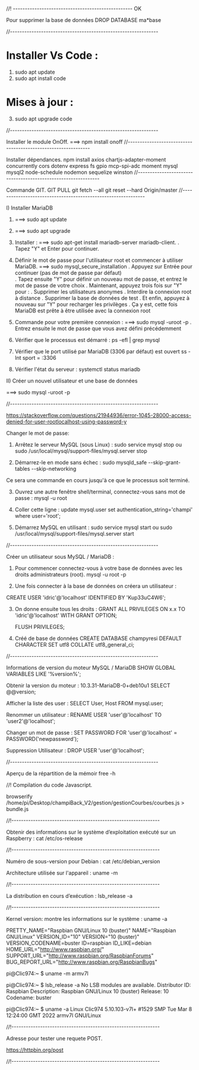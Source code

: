 //! --------------------------------------------------
OK

Pour supprimer la base de données
DROP DATABASE ma\*base

//--------------------------------------------------------------

# Installer Vs Code :

1. sudo apt update
2. sudo apt install code

# Mises à jour :

3. sudo apt upgrade code

//--------------------------------------------------------------

Installer le module OnOff.
===> npm install onoff
//--------------------------------------------------------------

Installer dépendances.
npm install axios chartjs-adapter-moment concurrently cors dotenv express fs gpio mcp-spi-adc moment mysql mysql2 node-schedule nodemon sequelize winston
//--------------------------------------------------------------

Commande GIT.
GIT PULL
git fetch --all
git reset --hard Origin/master
//--------------------------------------------------------------

I) Installer MariaDB

1. ===> sudo apt update

2. ===> sudo apt upgrade

3. Installer :
   ===> sudo apt-get install mariadb-server mariadb-client.
   . Tapez "Y" et Enter pour continuer.

4. Définir le mot de passe pour l'utilisateur root et commencer à utiliser MariaDB.
   ===> sudo mysql_secure_installation
   . Appuyez sur Entrée pour continuer (pas de mot de passe par défaut)  
   . Tapez ensuite "Y" pour définir un nouveau mot de passe, et entrez le mot de passe de votre choix
   . Maintenant, appuyez trois fois sur "Y" pour :
   . Supprimer les utilisateurs anonymes
   . Interdire la connexion root à distance
   . Supprimer la base de données de test
   . Et enfin, appuyez à nouveau sur "Y" pour recharger les privilèges
   . Ça y est, cette fois MariaDB est prête à être utilisée avec la connexion root

5. Commande pour votre première connexion :
   ===> sudo mysql -uroot -p
   . Entrez ensuite le mot de passe que vous avez défini précédemment

6. Vérifier que le processus est démarré :
   ps -efl | grep mysql

7. Vérifier que le port utilisé par MariaDB (3306 par défaut) est ouvert
   ss -lnt sport = :3306

8. Vérifier l'état du serveur :
   systemctl status mariadb

II) Créer un nouvel utilisateur et une base de données

===> sudo mysql -uroot -p

//--------------------------------------------------------------

https://stackoverflow.com/questions/21944936/error-1045-28000-access-denied-for-user-rootlocalhost-using-password-y

Changer le mot de passe:

1. Arrêtez le serveur MySQL (sous Linux) :
   sudo service mysql stop
   ou
   sudo /usr/local/mysql/support-files/mysql.server stop

2. Démarrez-le en mode sans échec :
   sudo mysqld_safe --skip-grant-tables --skip-networking

Ce sera une commande en cours jusqu'à ce que le processus soit terminé.

3. Ouvrez une autre fenêtre shell/terminal, connectez-vous sans mot de passe :
   mysql -u root

4. Coller cette ligne :
   update mysql.user set authentication_string='champi' where user='root';

5. Démarrez MySQL en utilisant :
   sudo service mysql start
   ou
   sudo /usr/local/mysql/support-files/mysql.server start

//--------------------------------------------------------------

Créer un utilisateur sous MySQL / MariaDB :

1. Pour commencer connectez-vous à votre base de données avec les droits administrateurs (root).
   mysql -u root -p

2. Une fois connecter à la base de données on créera un utilisateur :

CREATE USER 'idric'@'localhost' IDENTIFIED BY 'Kup33uC4W6';

3. On donne ensuite tous les droits :
   GRANT ALL PRIVILEGES ON x.x TO 'idric'@'localhost' WITH GRANT OPTION;

   FLUSH PRIVILEGES;

4. Créé de base de données
   CREATE DATABASE champyresi DEFAULT CHARACTER SET utf8 COLLATE utf8_general_ci;

//--------------------------------------------------------------

Informations de version du moteur MySQL / MariaDB
SHOW GLOBAL VARIABLES LIKE '%version%';

Obtenir la version du moteur : 10.3.31-MariaDB-0+deb10u1
SELECT @@version;

Afficher la liste des user :
SELECT User, Host FROM mysql.user;

Renommer un utilisateur :
RENAME USER 'user'@'localhost' TO 'user2'@'localhost';

Changer un mot de passe :
SET PASSWORD FOR 'user'@'localhost' = PASSWORD('newpassword');

Suppression Utilisateur :
DROP USER 'user'@'localhost';

//--------------------------------------------------------------

Aperçu de la répartition de la mémoir
free -h

//! Compilation du code Javascript.

browserify /home/pi/Desktop/champiBack_V2/gestion/gestionCourbes/courbes.js > bundle.js

//!--------------------------------------------------------------

Obtenir des informations sur le système d’exploitation exécuté sur un Raspberry : cat /etc/os-release

//!--------------------------------------------------------------

Numéro de sous-version pour Debian : cat /etc/debian_version

Architecture utilisée sur l'appareil : uname -m

//!--------------------------------------------------------------

La distribution en cours d’exécution : lsb_release -a

//!--------------------------------------------------------------

Kernel version: montre les informations sur le système : uname -a

PRETTY_NAME="Raspbian GNU/Linux 10 (buster)"
NAME="Raspbian GNU/Linux"
VERSION_ID="10"
VERSION="10 (buster)"
VERSION_CODENAME=buster
ID=raspbian
ID_LIKE=debian
HOME_URL="http://www.raspbian.org/"
SUPPORT_URL="http://www.raspbian.org/RaspbianForums"
BUG_REPORT_URL="http://www.raspbian.org/RaspbianBugs"

pi@Clic974:~ $ uname -m
armv7l

pi@Clic974:~ $ lsb_release -a
No LSB modules are available.
Distributor ID: Raspbian
Description: Raspbian GNU/Linux 10 (buster)
Release: 10
Codename: buster

pi@Clic974:~ $ uname -a
Linux Clic974 5.10.103-v7l+ #1529 SMP Tue Mar 8 12:24:00 GMT 2022 armv7l GNU/Linux

//!--------------------------------------------------------------

Adresse pour tester une requete POST.

https://httpbin.org/post

//!--------------------------------------------------------------
